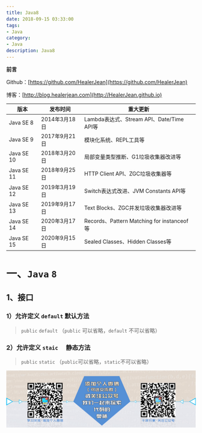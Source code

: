 ```yaml
---
title: Java8
date: 2018-09-15 03:33:00
tags: 
- Java
category: 
- Java
description: Java8
---
```

**前言**     

 Github：[https://github.com/HealerJean](https://github.com/HealerJean)         

 博客：[http://blog.healerjean.com](http://HealerJean.github.io)             



| 版本 | 发布时间 | 重大更新 |
| --- | --- | --- |
| Java SE 8 | 2014年3月18日 | Lambda表达式、Stream API、Date/Time API等 |
| Java SE 9 | 2017年9月21日 | 模块化系统、REPL工具等 |
| Java SE 10 | 2018年3月20日 | 局部变量类型推断、G1垃圾收集器改进等 |
| Java SE 11 | 2018年9月25日 | HTTP Client API、ZGC垃圾收集器等 |
| Java SE 12 | 2019年3月19日 | Switch表达式改进、JVM Constants API等 |
| Java SE 13 | 2019年9月17日 | Text Blocks、ZGC并发垃圾收集器改进等 |
| Java SE 14 | 2020年3月17日 | Records、Pattern Matching for instanceof等 |
| Java SE 15 | 2020年9月15日 | Sealed Classes、Hidden Classes等 |

# 一、`Java` `8`

## 1、接口

### 1）允许定义 `default` 默认方法

>   `public` `default`  （`public` 可以省略，`default` 不可以省略）
>

### 2）允许定义 `staic  ` 静态方法 
> `public` `static` （`public`可以省略，`static`不可以省略）







![ContactAuthor](https://raw.githubusercontent.com/HealerJean/HealerJean.github.io/master/assets/img/artical_bottom.jpg)  




<!-- Gitalk 评论 start  -->

<link rel="stylesheet" href="https://unpkg.com/gitalk/dist/gitalk.css">

<script src="https://unpkg.com/gitalk@latest/dist/gitalk.min.js"></script> 
<div id="gitalk-container"></div>    
 <script type="text/javascript">
    var gitalk = new Gitalk({
		clientID: `1d164cd85549874d0e3a`,
		clientSecret: `527c3d223d1e6608953e835b547061037d140355`,
		repo: `HealerJean.github.io`,
		owner: 'HealerJean',
		admin: ['HealerJean'],
		id: 'ruvNzwmTXAnhlbPJ',
    });
    gitalk.render('gitalk-container');
</script> 

<!-- Gitalk end -->

